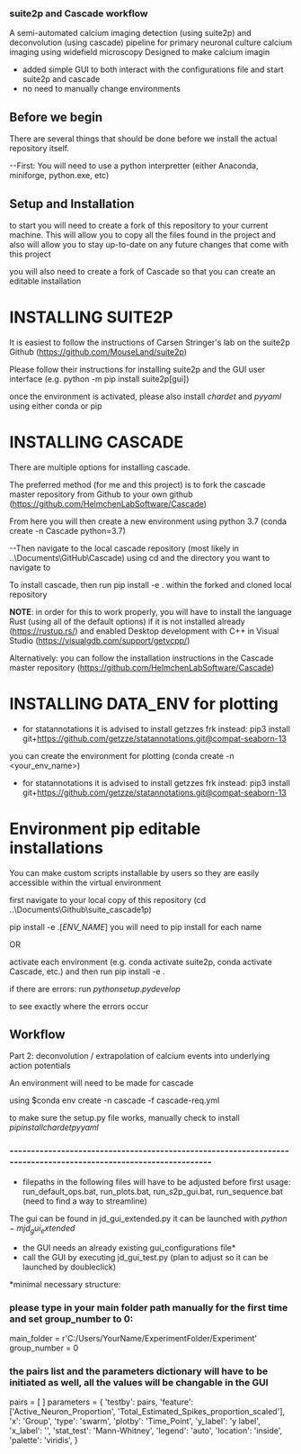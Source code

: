 ### suite2p and Cascade workflow

A semi-automated calcium imaging detection (using suite2p) and deconvolution (using cascade) pipeline for primary neuronal culture calcium imaging using widefield microscopy
Designed to make calcium imagin 

- added simple GUI to both interact with the configurations file and start suite2p and cascade
- no need to manually change environments

## Before we begin

There are several things that should be done before we install the actual repository itself. 

--First: You will need to use a python interpretter (either Anaconda, miniforge, python.exe, etc)

## Setup and Installation 

to start you will need to create a fork of this repository to your current machine. This will allow you to copy all the files found in the project and also 
will allow you to stay up-to-date on any future changes that come with this project

you will also need to create a fork of Cascade so that you can create an editable installation

# INSTALLING SUITE2P

It is easiest to follow the instructions of Carsen Stringer's lab on the suite2p Github (https://github.com/MouseLand/suite2p)

Please follow their instructions for installing suite2p and the GUI user interface (e.g. python -m pip install suite2p[gui])

once the environment is activated, please also install *chardet* and *pyyaml* using either conda or pip


# INSTALLING CASCADE

There are multiple options for installing cascade. 

The preferred method (for me and this project) is to fork the cascade master repository from Github to your own github (https://github.com/HelmchenLabSoftware/Cascade)

From here you will then create a new environment using python 3.7 (conda create -n Cascade python=3.7)

--Then navigate to the local cascade repository (most likely in ..\Documents\GitHub\Cascade) using cd and the directory you want to navigate to

To install cascade, then run pip install -e . within the forked and cloned local repository

**NOTE**: in order for this to work properly, you will have to install the language Rust (using all of the default options) if it is not installed already (https://rustup.rs/) and enabled Desktop development with C++ in Visual Studio (https://visualgdb.com/support/getvcpp/)


Alternatively: you can follow the installation instructions in the Cascade master repository (https://github.com/HelmchenLabSoftware/Cascade)

# INSTALLING DATA_ENV for plotting
- for statannotations it is advised to install getzzes frk instead: pip3 install git+https://github.com/getzze/statannotations.git@compat-seaborn-13

you can create the environment for plotting (conda create -n <your_env_name>)

- for statannotations it is advised to install getzzes frk instead: pip3 install git+https://github.com/getzze/statannotations.git@compat-seaborn-13


# Environment pip editable installations

You can make custom scripts installable by users so they are easily accessible within the virtual environment

first navigate to your local copy of this repository (cd ..\Documents\Github\suite_cascade1p)

pip install -e .[*ENV_NAME*]
you will need to pip install for each name

OR

activate each environment (e.g. conda activate suite2p, conda activate Cascade, etc.) and then run pip install -e . 


if there are errors:
run $python setup.py develop$

to see exactly where the errors occur

## Workflow

Part 2: deconvolution / extrapolation of calcium events into underlying action potentials

An environment will need to be made for cascade

using $conda env create -n cascade -f cascade-req.yml

to make sure the setup.py file works, manually check to install $pip install chardet pyyaml$


### ***----------------------------------------------------------------------------------------------------------------***


- filepaths in the following files will have to be adjusted before first usage: run_default_ops.bat, run_plots.bat, run_s2p_gui.bat, run_sequence.bat (need to find a way to streamline)


The gui can be found in jd_gui_extended.py
it can be launched with $python -m jd_gui_extended$
- the GUI needs an already existing gui_configurations file*
- call the GUI by executing jd_gui_test.py (plan to adjust so it can be launched by doubleclick)

*minimal necessary structure: 

### please type in your main folder path manually for the first time and set group_number to 0: ###

main_folder = r'C:/Users/YourName/ExperimentFolder/Experiment' 
group_number = 0

### the pairs list and the parameters dictionary will have to be initiated as well, all the values will be changable in the GUI ###
pairs = [ ]
parameters = {
    'testby': pairs,
    'feature': ['Active_Neuron_Proportion', 'Total_Estimated_Spikes_proportion_scaled'],
    'x': 'Group',
    'type': 'swarm',
    'plotby': 'Time_Point',
    'y_label': 'y label',
    'x_label': '',
    'stat_test': 'Mann-Whitney',
    'legend': 'auto',
    'location': 'inside',
    'palette': 'viridis',
}
